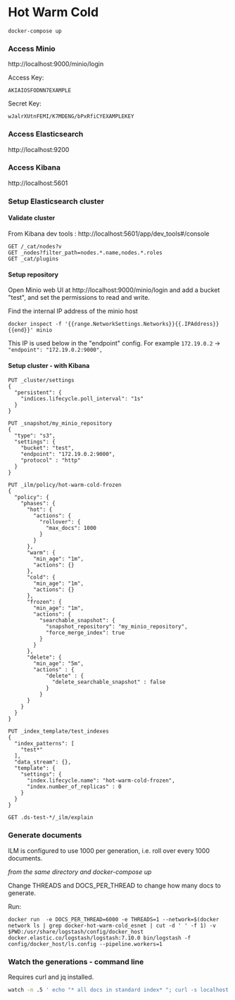 # Hot Warm Cold
```
docker-compose up
```
### Access Minio

http://localhost:9000/minio/login

Access Key:
```
AKIAIOSFODNN7EXAMPLE
```
Secret Key:
```
wJalrXUtnFEMI/K7MDENG/bPxRfiCYEXAMPLEKEY
```

### Access Elasticsearch 

http://localhost:9200

### Access Kibana

http://localhost:5601

### Setup Elasticsearch cluster


#### Validate cluster

From Kibana dev tools : http://localhost:5601/app/dev_tools#/console

```
GET /_cat/nodes?v
GET _nodes?filter_path=nodes.*.name,nodes.*.roles
GET _cat/plugins
```

#### Setup repository


Open Minio web UI at http://localhost:9000/minio/login and add a bucket "test", and set the permissions to read and write. 


Find the internal IP address of the minio host
```
docker inspect -f '{{range.NetworkSettings.Networks}}{{.IPAddress}}{{end}}' minio
```

This IP is used below in the "endpoint" config. For example `172.19.0.2` -> ` "endpoint": "172.19.0.2:9000",`

#### Setup cluster - with Kibana



```
PUT _cluster/settings
{
  "persistent": {
    "indices.lifecycle.poll_interval": "1s"
  }
}

PUT _snapshot/my_minio_repository
{
  "type": "s3",
  "settings": {
    "bucket": "test",
    "endpoint": "172.19.0.2:9000",
    "protocol" : "http"
  }
}

PUT _ilm/policy/hot-warm-cold-frozen
{
  "policy": {
    "phases": {
      "hot": {
        "actions": {
          "rollover": {
            "max_docs": 1000
          }
        }
      },
      "warm": {
        "min_age": "1m",
        "actions": {}
      },
      "cold": {
        "min_age": "1m",
        "actions": {}
      },
      "frozen": {
        "min_age": "1m",
        "actions": {
          "searchable_snapshot": {
            "snapshot_repository": "my_minio_repository",
            "force_merge_index": true
          }
        }
      },
      "delete": {
        "min_age": "5m",
        "actions" : {
            "delete" : {
              "delete_searchable_snapshot" : false
            }
          }
      }
    }
  }
}

PUT _index_template/test_indexes
{
  "index_patterns": [
    "test*"
  ],
  "data_stream": {},
  "template": {
    "settings": {
      "index.lifecycle.name": "hot-warm-cold-frozen",
      "index.number_of_replicas" : 0
    }
  }
}

GET .ds-test-*/_ilm/explain

```



### Generate documents

ILM is configured to use 1000 per generation, i.e. roll over every 1000 documents. 

_from the same directory and docker-compose up_

Change THREADS and DOCS_PER_THREAD to change how many docs to generate. 

Run:
```
docker run  -e DOCS_PER_THREAD=6000 -e THREADS=1 --network=$(docker network ls | grep docker-hot-warm-cold_esnet | cut -d ' ' -f 1) -v $PWD:/usr/share/logstash/config/docker_host docker.elastic.co/logstash/logstash:7.10.0 bin/logstash -f config/docker_host/ls.config --pipeline.workers=1
```

### Watch the generations - command line

Requires curl and jq installed.

```bash
watch -n .5 ' echo "* all docs in standard index* "; curl -s localhost:9200/.ds-test-*/_count | jq; echo "* all docs including those in searchable snapshot *"; curl -s localhost:9200/test/_count | jq; curl -s localhost:9200/_cat/shards?v'
```

